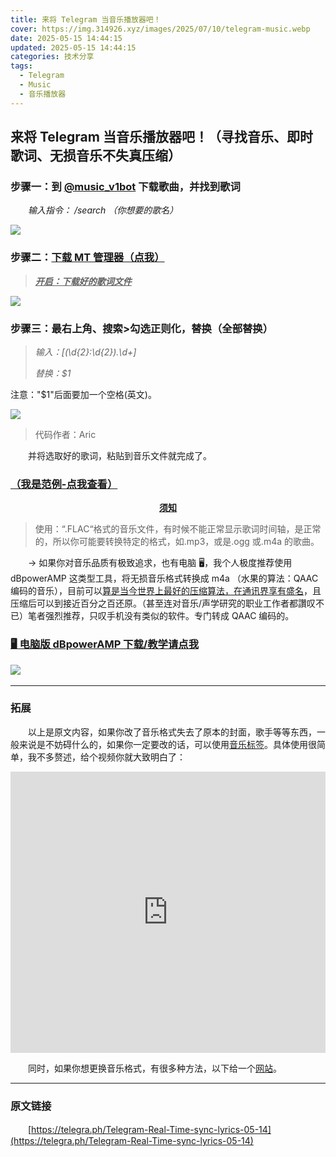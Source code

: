 ```yaml
---
title: 来将 Telegram 当音乐播放器吧！
cover: https://img.314926.xyz/images/2025/07/10/telegram-music.webp
date: 2025-05-15 14:44:15
updated: 2025-05-15 14:44:15
categories: 技术分享
tags:
  - Telegram
  - Music
  - 音乐播放器
---
```


## 来将 Telegram 当音乐播放器吧！（寻找音乐、即时歌词、无损音乐不失真压缩）

### 步骤一：到 [@music_v1bot](https://t.me/music_v1bot) 下载歌曲，并找到歌词

　　*输入指令： /search （你想要的歌名）*

![](https://cdn.jsdelivr.net/gh/kmfx/tuchuang@main/img/202505151340118.jpg)

### 步骤二：[下载 MT 管理器（点我）](https://telegra.ph/Mtmanager-02-10-2)

> ***<u>开启：下载好的歌词文件</u>***

![](https://cdn.jsdelivr.net/gh/kmfx/tuchuang@main/img/202505151343982.jpg)

### 步骤三：最右上角、搜索\>勾选正则化，替换（全部替换）

> *输入：\[(\d{2}:\d{2})\.\d+\]*
>
> *替换：$1*

注意："$1"后面要加一个空格(英文)。

![](https://cdn.jsdelivr.net/gh/kmfx/tuchuang@main/img/202505151346330.jpg)

> 代码作者：Aric

　　并将选取好的歌词，粘贴到音乐文件就完成了。

### [（我是范例-点我查看）](https://t.me/TESTLIVEUP)

<div style="text-align:center; font-weight:bold; text-decoration:underline;">须知</div>

> 使用：“.FLAC“格式的音乐文件，有时候不能正常显示歌词时间轴，是正常的，所以你可能要转换特定的格式，如.mp3，或是.ogg 或.m4a 的歌曲。

　　→ 如果你对音乐品质有极致追求，也有电脑 🖥️，我个人极度推荐使用 dBpowerAMP 这类型工具，将无损音乐格式转换成 m4a （水果的算法：QAAC 编码的音乐），目前可以[算是当今世界上最好的压缩算法，在通讯界享有盛名](https://telegra.ph/QAAC-%E5%8E%8B%E7%BC%A9%E9%9F%B3%E4%B9%90%E6%8A%80%E6%9C%AF%E8%AF%A6%E8%A7%A3-08-22)，且压缩后可以到接近百分之百还原。（甚至连对音乐/声学研究的职业工作者都讚叹不已）笔者强烈推荐，只叹手机没有类似的软件。专门转成 QAAC 编码的。

### [🖥️ 电脑版 dBpowerAMP 下载/教学请点我](https://t.me/haoruanfenxianggroup/369211)

![](https://cdn.jsdelivr.net/gh/kmfx/tuchuang@main/img/202505151358822.jpg)​

---

### 拓展

　　以上是原文内容，如果你改了音乐格式失去了原本的封面，歌手等等东西，一般来说是不妨碍什么的，如果你一定要改的话，可以使用[音乐标签](https://t.me/kemiaosw_me/394)。具体使用很简单，我不多赘述，给个视频你就大致明白了：​

<div style="text-align: center;">
  <iframe src="https://player.bilibili.com/player.html?isOutside=true&amp;aid=615163818&amp;bvid=BV1Jh4y1g7PV&amp;cid=1175422578&amp;p=1"
          scrolling="no"
          border="0"
          frameborder="no"
          framespacing="0"
          allowfullscreen="true"
          style="width: 100%; max-width: 800px; height: 450px;">
  </iframe>
</div>

　　同时，如果你想更换音乐格式，有很多种方法，以下给一个[网站](https://convertio.co/zh/flac-m4a/)。

---

### 原文链接

　　[https://telegra.ph/Telegram-Real-Time-sync-lyrics-05-14](https://telegra.ph/Telegram-Real-Time-sync-lyrics-05-14)
